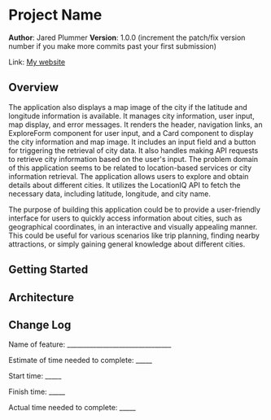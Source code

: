 # Project Name

**Author**: Jared Plummer
**Version**: 1.0.0 (increment the patch/fix version number if you make more commits past your first submission)

Link: [My website](https://main--cheery-palmier-0de630.netlify.app/)

## Overview
<!-- Provide a high level overview of what this application is and why you are building it, beyond the fact that it's an assignment for this class. (i.e. What's your problem domain?) -->
The application also displays a map image of the city if the latitude and longitude information is available. It manages city information, user input, map display, and error messages. It renders the header, navigation links, an ExploreForm component for user input, and a Card component to display the city information and map image. It includes an input field and a button for triggering the retrieval of city data. It also handles making API requests to retrieve city information based on the user's input. The problem domain of this application seems to be related to location-based services or city information retrieval. The application allows users to explore and obtain details about different cities. It utilizes the LocationIQ API to fetch the necessary data, including latitude, longitude, and city name.


The purpose of building this application could be to provide a user-friendly interface for users to quickly access information about cities, such as geographical coordinates, in an interactive and visually appealing manner. This could be useful for various scenarios like trip planning, finding nearby attractions, or simply gaining general knowledge about different cities.

## Getting Started
<!-- What are the steps that a user must take in order to build this app on their own machine and get it running? -->

## Architecture
<!-- Provide a detailed description of the application design. What technologies (languages, libraries, etc) you're using, and any other relevant design information. -->

## Change Log
<!-- Use this area to document the iterative changes made to your application as each feature is successfully implemented. Use time stamps. Here's an example:

01-01-2001 4:59pm - Application now has a fully-functional express server, with a GET route for the location resource. -->



Name of feature: ________________________________

Estimate of time needed to complete: _____

Start time: _____

Finish time: _____

Actual time needed to complete: _____


